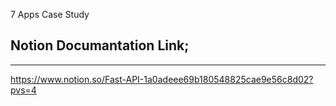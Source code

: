 7 Apps Case Study

## Notion Documantation Link;
---
https://www.notion.so/Fast-API-1a0adeee69b180548825cae9e56c8d02?pvs=4
